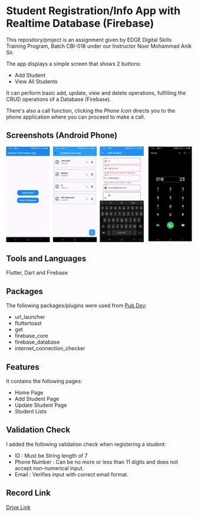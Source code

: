 # Student Registration/Info App with Realtime Database (Firebase)

This repository/project is an assignment given by EDGE Digital Skills Training Program, Batch CBI-018 under our Instructor Noor Mohammad Anik Sir.

The app displays a simple screen that shows 2 buttons:

- Add Student
- View All Students

It can perform basic add, update, view and delete operations, fulfilling the CRUD operations of a Database (Firebase).

There's also a call function, clicking the _Phone Icon_ directs you to the phone application where you can proceed to make a call.

## Screenshots (Android Phone)

![Screenshot](/assets/student.png)


## Tools and Languages
Flutter, Dart and Firebase

## Packages

The following packages/plugins were used from [Pub Dev](https://pub.dev/ "Pub dev"):

- url_launcher
- fluttertoast
- get
- firebase_core
- firebase_database
- internet_connection_checker


## Features 

It contains the following pages:
- Home Page
- Add Student Page
- Update Student Page
- Student Lists

## Validation Check

I added the following validation check when registering a student:
- ID : Must be String length of 7
- Phone Number : Can be no more or less than 11 digits and does not accept non-numerical input.
- Email : Verifies input with correct email format.

## Record Link
[Drive Link](https://drive.google.com/file/d/14bT8tgzxcnUvMyTs_HQwlA1pZ-b1jlJD/view?usp=sharing "Drive")
